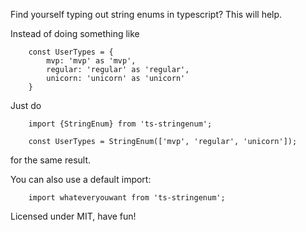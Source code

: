 Find yourself typing out string enums in typescript? This will help.

Instead of doing something like

        const UserTypes = {
            mvp: 'mvp' as 'mvp',
            regular: 'regular' as 'regular',
            unicorn: 'unicorn' as 'unicorn'
        }

Just do

        import {StringEnum} from 'ts-stringenum';

        const UserTypes = StringEnum(['mvp', 'regular', 'unicorn']);

for the same result.

You can also use a default import:

        import whateveryouwant from 'ts-stringenum';


Licensed under MIT, have fun!